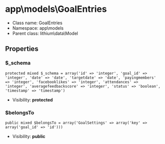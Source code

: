 app\models\GoalEntries
===============






* Class name: GoalEntries
* Namespace: app\models
* Parent class: lithium\data\Model





Properties
----------


### $_schema

    protected mixed $_schema = array('id' => 'integer', 'goal_id' => 'integer', 'date' => 'date', 'targetdate' => 'date', 'payingmembers' => 'integer', 'facebooklikes' => 'integer', 'attendances' => 'integer', 'averagefeedbackscore' => 'integer', 'status' => 'boolean', 'timestamp' => 'timestamp')





* Visibility: **protected**


### $belongsTo

    public mixed $belongsTo = array('GoalSettings' => array('key' => array('goal_id' => 'id')))





* Visibility: **public**




